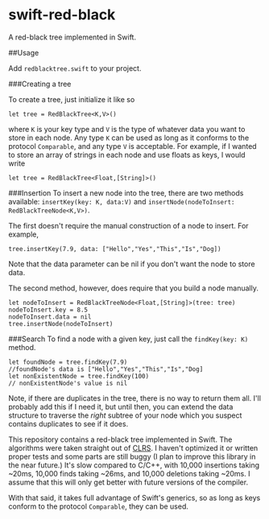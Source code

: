 swift-red-black
===============
A red-black tree implemented in Swift.

##Usage

Add `redblacktree.swift` to your project.

###Creating a tree

To create a tree, just initialize it like so

```
let tree = RedBlackTree<K,V>()
```
where `K` is your key type and `V` is the type of whatever data you want to store in each node. Any type `K` can be used as long as it conforms to the protocol `Comparable`, and any type `V` is acceptable. For example, if I wanted to store an array of strings in each node and use floats as keys, I would write
```
let tree = RedBlackTree<Float,[String]>()
```

###Insertion
To insert a new node into the tree, there are two methods available: `insertKey(key: K, data:V)` and `insertNode(nodeToInsert: RedBlackTreeNode<K,V>)`. 

The first doesn't require the manual construction of a node to insert. For example,
```
tree.insertKey(7.9, data: ["Hello","Yes","This","Is","Dog])
```
Note that the data parameter can be nil if you don't want the node to store data.

The second method, however, does require that you build a node manually. 
```
let nodeToInsert = RedBlackTreeNode<Float,[String]>(tree: tree)
nodeToInsert.key = 8.5
nodeToInsert.data = nil
tree.insertNode(nodeToInsert)
```

###Search
To find a node with a given key, just call the `findKey(key: K)` method.

```
let foundNode = tree.findKey(7.9)
//foundNode's data is ["Hello","Yes","This","Is","Dog]
let nonExistentNode = tree.findKey(100)
// nonExistentNode's value is nil
```
Note, if there are duplicates in the tree, there is no way to return them all. I'll probably add this if I need it, but until then, you can extend the data structure to traverse the *right* subtree of your node which you suspect contains duplicates to see if it does.

This repository contains a red-black tree implemented in Swift. The algorithms were taken straight out of [CLRS](http://en.wikipedia.org/wiki/Introduction_to_Algorithms). I haven't optimized it or written proper tests and some parts are still buggy (I plan to improve this library in the near future.) It's slow compared to C/C++, with 10,000 insertions taking ~20ms, 10,000 finds taking ~26ms, and 10,000 deletions taking ~20ms. I assume that this will only get better with future versions of the compiler.

With that said, it takes full advantage of Swift's generics, so as long as keys conform to the protocol `Comparable`, they can be used.
